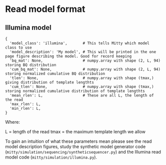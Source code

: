 Read model format
=================

Illumina model
--------------

```
{
  'model_class': 'illumina',       # This tells Mitty which model class to use
  'model_description': 'My model', # This will be printed in the one page figure describing the model. Good for record keeping
  'bq_mat': None,                  # numpy.array with shape (2, L, 94) storing BQ distribution
  'cum_bq_mat': None,              # numpy.array with shape (2, L, 94) storing normalized cumulative BQ distribution
  'tlen': None,                    # numpy.array with shape (tmax,) giving distribution of template lengthts
  'cum_tlen': None,                # numpy.array with shape (tmax,) storing normalized cumulative distribution of template lengthts
  'mean_rlen': L,                  # These are all L, the length of the read 
  'max_rlen': L, 
  'min_rlen': L, 
}
```
Where:
 
 L = length of the read 
 tmax = the maximum template length we allow

To gain an intuition of what these parameters mean please see the read model description
figures, study the synthetic model generator code (`mitty/simulation/sequencing/syntheticsequencer.py`) 
and the Illumina read model code (`mitty/simulation/illumina.py`).
